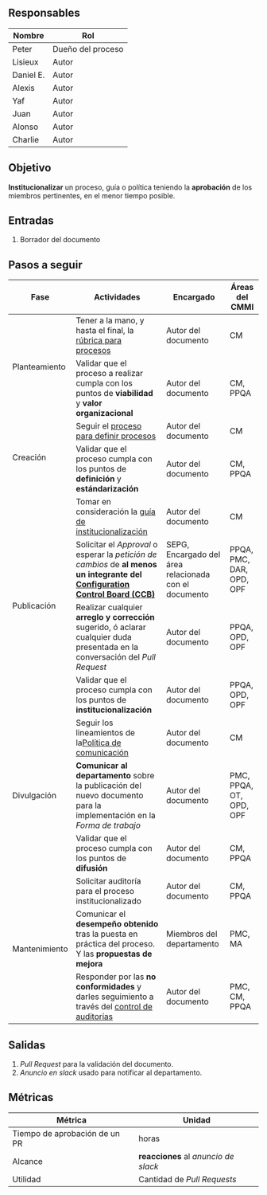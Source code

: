 ## Responsables
| Nombre  | Rol   |
|---------|-------|
| Peter   | Dueño del proceso |
| Lisieux   | Autor |
| Daniel E.  | Autor |
| Alexis   | Autor |
| Yaf   | Autor |
| Juan   | Autor |
| Alonso   | Autor |
| Charlie   | Autor |


## Objetivo
__Institucionalizar__ un proceso, guía o política teniendo la __aprobación__ de los miembros pertinentes, en el menor tiempo posible.

## Entradas
1. Borrador del documento

## Pasos a seguir
<table>
  <thead>
    <tr>
      <th>Fase</th>
      <th>Actividades</th>
      <th>Encargado</th>
      <th>Áreas del CMMI</th>
    </tr>
  </thead>
  <tbody>
    <tr>
      <td rowspan="2">Planteamiento</td>
      <td>Tener a la mano, y hasta el final, la <a href="https://docs.google.com/document/d/1KsHp4WnXDkejTbftg5n5KR3B6psNcvt8K9W1mDZjkps/edit?usp=sharing">rúbrica para procesos</a> <b><em></em></b></td>
      <td>Autor del documento</td>
      <td>CM</td>
    </tr
    <tr>
      <td>Validar que el proceso a realizar cumpla con los puntos de <b>viabilidad </b>y <b>valor organizacional </b> </td>
      <td>Autor del documento</td>
      <td>CM, PPQA</td>
    </tr>
    <tr>
      <td rowspan="2">Creación</td>
      <td>Seguir el <a href="https://github.com/novaDepto/Nova/wiki/%5BPRO01%5D-Proceso-para-definir-un-proceso">proceso para definir procesos</a> <b><em></em></b></td>
      <td>Autor del documento</td>
      <td>CM</td>
    </tr
    <tr>
      <td>Validar que el proceso cumpla con los puntos de <b>definición</b> y <b>estándarización  </b> </td>
      <td>Autor del documento</td>
      <td>CM, PPQA</td>
    </tr>
    <tr>
      <td rowspan="4">Publicación</td>
      <td>Tomar en consideración la <a href="https://github.com/novaDepto/Nova/wiki/Guía-para-institucionalizar-procesos-guías-políticas">guía de institucionalización</a></td>
      <td>Autor del documento</td>
      <td>CM</td>
    </tr>
    <tr>
      <td>Solicitar el <em>Approval</em> o esperar la <em>petición de cambios</em>  de<b> al menos un integrante<b/> del <a href="https://github.com/novaDepto/Nova/wiki/Politica-de-Configuration-Control-Board">Configuration Control Board (CCB)</a></td>
      <td>SEPG, Encargado del área relacionada con el documento</td>
      <td>PPQA, PMC, DAR, OPD, OPF</td>
    </tr>
    <tr>
      <td>Realizar cualquier <b>arreglo y corrección</b> sugerido, ó aclarar cualquier duda presentada en la conversación del <em>Pull Request</em></td>
      <td>Autor del documento</td>
      <td>PPQA, OPD, OPF</td>
    </tr>
    <tr>
      <td>Validar que el proceso cumpla con los puntos de <b>institucionalización </b> </td>
      <td>Autor del documento</td>
      <td>PPQA, OPD, OPF</td>
    </tr>
    <tr>
      <td rowspan="3">Divulgación</td>
      <td>Seguir los lineamientos de la<a href="https://github.com/novaDepto/Nova/wiki/Politica-de-Comunicacion">Política de comunicación</a></td>
      <td>Autor del documento</td>
      <td>CM</td>
    </tr>
    <tr>
      <td><b>Comunicar al departamento</b> sobre la publicación del nuevo documento para la implementación en la <em>Forma de trabajo</em></td>
      <td>Autor del documento</td>
      <td>PMC, PPQA, OT, OPD, OPF</td>
    </tr>
    <tr>
      <td>Validar que el proceso cumpla con los puntos de <b>difusión </b> </td>
      <td>Autor del documento</td>
      <td>CM, PPQA</td>
    </tr>
    <tr>
      <td rowspan="3">Mantenimiento</td>
      <td>Solicitar auditoría para el proceso institucionalizado</td>
      <td>Autor del documento</td>
      <td>CM, PPQA</td>
    </tr>
    <tr>
    <td>Comunicar el <b>desempeño obtenido</b> tras la puesta en práctica del proceso. Y las <b>propuestas de mejora</b></td>
      <td>Miembros del departamento</td>
      <td>PMC, MA</td>
    </tr>
    <tr>
      <td>Responder por las <b>no conformidades </b>y darles seguimiento a través del <a href="https://docs.google.com/spreadsheets/d/1XoZIS9bOkvG00JPGWq24f4WuB-bdESkBypvnKAiDHEM/edit#gid=1693231540">control de auditorías </a> </td>
      <td>Autor del documento</td>
      <td>PMC, CM, PPQA</td>
    </tr>
  </tbody>
</table>

## Salidas
1. _Pull Request_ para la validación del documento.
2. _Anuncio en slack_ usado para notificar al departamento.

## Métricas

| Métrica    | Unidad    |
|------------|-----------|
| Tiempo de aprobación de un PR | horas |
| Alcance | **reacciones** al _anuncio de slack_|
| Utilidad | Cantidad de _Pull Requests_|

